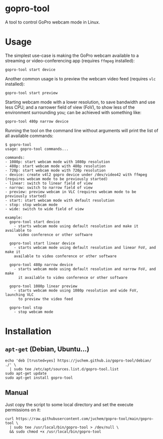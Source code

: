 # gopro-tool

A tool to control GoPro webcam mode in Linux.

# Usage

The simplest use-case is making the GoPro webcam available to a streaming or
video-conferencing app (requires `ffmpeg` installed):
```
gopro-tool start device
```

Another common usage is to preview the webcam video feed (requires `vlc` installed):
```
gopro-tool start preview
```

Starting webcam mode with a lower resolution, to save bandwidth and use less
CPU; and a narrower field of view (FoV), to show less of the environment
surrounding you; can be achieved with something like:
```
gopro-tool 480p narrow device
```

Running the tool on the command line without arguments will print the list of
all available commands:
```
$ gopro-tool
usage: gopro-tool commands...

commands:
- 1080p: start webcam mode with 1080p resolution
- 480p: start webcam mode with 480p resolution
- 720p: start webcam mode with 720p resolution
- device: create v4l2 gopro device under /dev/video42 with ffmpeg (requires webcam mode to be previously started)
- linear: switch to linear field of view
- narrow: switch to narrow field of view
- preview: preview webcam in VLC (requires webcam mode to be previously started)
- start: start webcam mode with default resolution
- stop: stop webcam mode
- wide: switch to wide field of view

example:
  gopro-tool start device
    - starts webcam mode using default resolution and make it available to
      video conference or other software

  gopro-tool start linear device
    - starts webcam mode using default resolution and linear FoV, and make it
    available to video conference or other software

  gopro-tool 480p narrow device
    - starts webcam mode using default resolution and narrow FoV, and make
      it available to video conference or other software

  gopro-tool 1080p linear preview
    - starts webcam mode using 1080p resolution and wide FoV, launching VLC
      to preview the video feed

  gopro-tool stop
    - stop webcam mode
```

# Installation

## `apt-get` (Debian, Ubuntu...)
```
echo 'deb [trusted=yes] https://juchem.github.io/gopro-tool/debian/ ./' \
  | sudo tee /etc/apt/sources.list.d/gopro-tool.list
sudo apt-get update
sudo apt-get install gopro-tool
```

## Manual
Just copy the script to some local directory and set the execute permissions on
it:

```
curl https://raw.githubusercontent.com/juchem/gopro-tool/main/gopro-tool \
  | sudo tee /usr/local/bin/gopro-tool > /dev/null \
  && sudo chmod +x /usr/local/bin/gopro-tool
```
